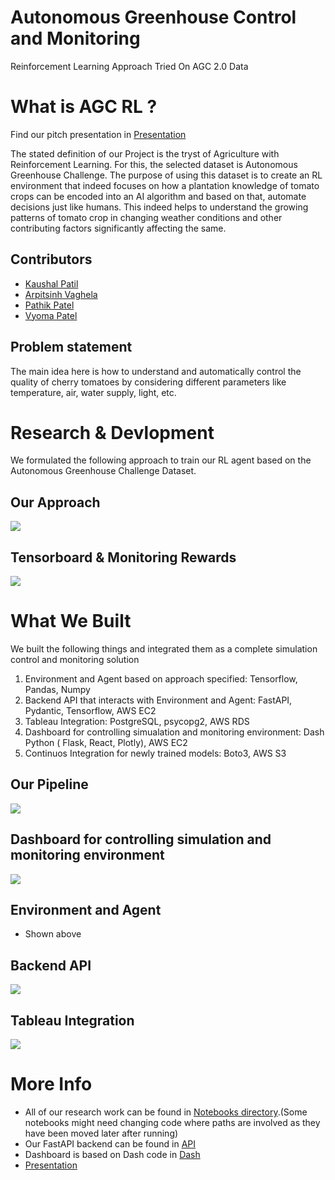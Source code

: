 # Autonomous Greenhouse Control and Monitoring

Reinforcement Learning Approach Tried On AGC 2.0 Data

# What is AGC RL ?

Find our pitch presentation in [Presentation](./AOBD_AutonomousGreenhouseControl.pdf)

The stated definition of our Project is the tryst of Agriculture with Reinforcement Learning. For this, the selected dataset is Autonomous Greenhouse Challenge. The purpose of using this dataset is to create an RL environment that indeed focuses on how a plantation knowledge of tomato crops can be encoded into an AI algorithm and based on that, automate decisions just like humans. This indeed helps to understand the growing patterns of tomato crop in changing weather conditions and other contributing factors significantly affecting the same.

## Contributors
- [Kaushal Patil](https://github.com/Kaushal1011)
- [Arpitsinh Vaghela](https://github.com/arpitvaghela)
- [Pathik Patel](https://github.com/pathikpatel-ml)
- [Vyoma Patel](https://github.com/vyomapatel001)

## Problem statement

The main idea here is how to understand and automatically control the quality of cherry tomatoes by considering different parameters like temperature, air, water supply, light, etc.

# Research & Devlopment

We formulated the following approach to train our RL agent based on the Autonomous Greenhouse Challenge Dataset.

## Our Approach

![](./flowchartsandss/OurApproach.png)

## Tensorboard & Monitoring Rewards

![](./flowchartsandss/TensorboardTrainMetrics.png)

# What We Built

We built the following things and integrated them as a complete simulation control and monitoring solution

1. Environment and Agent based on approach specified: Tensorflow, Pandas, Numpy
2. Backend API that interacts with Environment and Agent: FastAPI, Pydantic, Tensorflow, AWS EC2
3. Tableau Integration: PostgreSQL, psycopg2, AWS RDS
4. Dashboard for controlling simualation and monitoring environment: Dash Python ( Flask, React, Plotly), AWS EC2
5. Continuos Integration for newly trained models: Boto3, AWS S3

## Our Pipeline

![](./flowchartsandss/AGC_Pipeline.png)

## Dashboard for controlling simulation and monitoring environment

![](./flowchartsandss/DashFE.png)

## Environment and Agent

- Shown above
  
## Backend API

![](./flowchartsandss/BackendApi.png)

## Tableau Integration

![](./flowchartsandss/Tableau.png)

# More Info

- All of our research work can be found in [Notebooks directory](/notebooks).(Some notebooks might need changing code where paths are involved as they have been moved later after running)
- Our FastAPI backend can be found in [API](./AGC_API)
- Dashboard is based on Dash code in [Dash](./dashFe/app.py)
- [Presentation](./AOBD_AutonomousGreenhouseControl.pdf)
